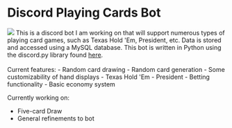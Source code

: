 # Discord Playing Cards Bot
<img src="https://cdn.discordapp.com/avatars/716357127739801711/322206f9932c58a6f7df516b31a5bd35.webp?size=128">
This is a discord bot I am working on that will support numerous types of playing card games, such as Texas Hold 'Em, President, etc. Data is stored and accessed using a MySQL database. This bot is written in Python using the discord.py library found <a href="https://discordpy.readthedocs.io/en/latest/"> here</a>.
<br>
<br>
Current features:
- Random card drawing
- Random card generation
- Some customizability of hand displays
- Texas Hold 'Em
- President
- Betting functionality
- Basic economy system

Currently working on:
- Five-card Draw
- General refinements to bot

